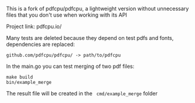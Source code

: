 
This is a fork of pdfcpu/pdfcpu, a lightweight version without unnecessary files that you don't use when working with its API

Project link: pdfcpu.io/

Many tests are deleted because they depend on test pdfs and fonts, dependencies are replaced:

    github.com/pdfcpu/pdfcpu/ -> path/to/pdfcpu

In the main.go you can test merging of two pdf files:

    make build
    bin/example_merge 
The result file will be created in the ` cmd/example_merge` folder
